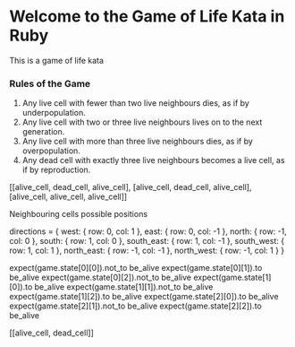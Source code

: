 # Welcome to the Game of Life Kata in Ruby

This is a game of life kata

### Rules of the Game

1. Any live cell with fewer than two live neighbours dies, as if by underpopulation.
2. Any live cell with two or three live neighbours lives on to the next generation.
3. Any live cell with more than three live neighbours dies, as if by overpopulation.
4. Any dead cell with exactly three live neighbours becomes a live cell, as if by reproduction.





[[alive_cell, dead_cell, alive_cell],
[alive_cell, dead_cell, alive_cell],
[alive_cell, alive_cell, alive_cell]]

Neighbouring cells possible positions

directions = { west: { row: 0, col: 1 }, east: { row: 0, col: -1 }, north: { row: -1, col: 0 },
south: { row: 1, col: 0 }, south_east: { row: 1, col: -1 }, south_west: { row: 1, col: 1 }, north_east: { row: -1, col: -1 }, north_west: { row: -1, col: 1 } }

expect(game.state[0][0]).not_to be_alive
expect(game.state[0][1]).to be_alive
expect(game.state[0][2]).not_to be_alive
expect(game.state[1][0]).to be_alive
expect(game.state[1][1]).not_to be_alive
expect(game.state[1][2]).to be_alive
expect(game.state[2][0]).to be_alive
expect(game.state[2][1]).not_to be_alive
expect(game.state[2][2]).to be_alive

[[alive_cell, dead_cell]]
